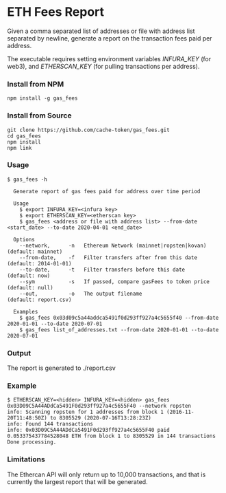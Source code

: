 # ETH Fees Report

Given a comma separated list of addresses or file with address list separated by newline, generate a report on the transaction fees paid per address.

The executable requires setting environment variables _INFURA_KEY_ (for web3), and _ETHERSCAN_KEY_ (for pulling transactions per address).

### Install from NPM

```
npm install -g gas_fees
```

### Install from Source
```
git clone https://github.com/cache-token/gas_fees.git
cd gas_fees
npm install
npm link
```

### Usage
```
$ gas_fees -h

  Generate report of gas fees paid for address over time period

  Usage
    $ export INFURA_KEY=<infura key>
    $ export ETHERSCAN_KEY=<etherscan key>
    $ gas_fees <address or file with address list> --from-date <start_date> --to-date 2020-04-01 <end_date>

  Options
    --network,      -n   Ethereum Network (mainnet|ropsten|kovan)     (default: mainnet)
    --from-date,    -f   Filter transfers after from this date        (default: 2014-01-01)
    --to-date,      -t   Filter transfers before this date            (default: now)
    --sym           -s   If passed, compare gasFees to token price    (default: null)
    --out,          -o   The output filename                          (default: report.csv)

  Examples
    $ gas_fees 0x03d09c5a44addca5491f0d293ff927a4c5655f40 --from-date 2020-01-01 --to-date 2020-07-01
    $ gas_fees list_of_addresses.txt --from-date 2020-01-01 --to-date 2020-07-01
```
### Output

The report is generated to ./report.csv

### Example
```
$ ETHERSCAN_KEY=<hidden> INFURA_KEY=<hidden> gas_fees 0x03D09C5A44ADdCa5491F0d293ff927a4c5655F40 --network ropsten
info: Scanning ropsten for 1 addresses from block 1 (2016-11-20T11:48:50Z) to 8305529 (2020-07-16T13:28:23Z)
info: Found 144 transactions
info: 0x03D09C5A44ADdCa5491F0d293ff927a4c5655F40 paid 0.053375437784528048 ETH from block 1 to 8305529 in 144 transactions
Done processing.
```

### Limitations

The Ethercan API will only return up to 10,000 transactions, and that is currently the largest report that will be generated.
